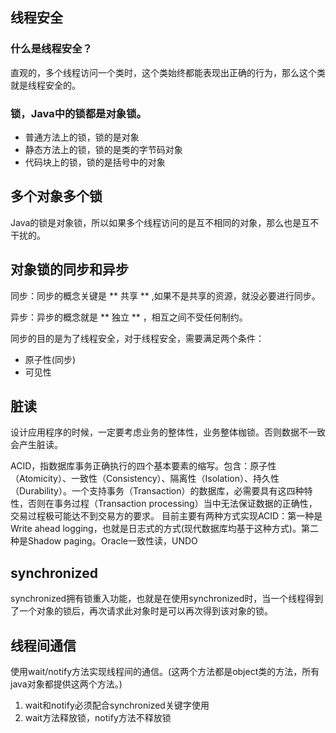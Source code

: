 ## 线程安全

### 什么是线程安全？

直观的，多个线程访问一个类时，这个类始终都能表现出正确的行为，那么这个类就是线程安全的。

### 锁，Java中的锁都是对象锁。

- 普通方法上的锁，锁的是对象
- 静态方法上的锁，锁的是类的字节码对象
- 代码块上的锁，锁的是括号中的对象

## 多个对象多个锁

Java的锁是对象锁，所以如果多个线程访问的是互不相同的对象，那么也是互不干扰的。

## 对象锁的同步和异步

同步：同步的概念关键是 ** 共享 ** ,如果不是共享的资源，就没必要进行同步。

异步：异步的概念就是 ** 独立 ** ，相互之间不受任何制约。

同步的目的是为了线程安全，对于线程安全，需要满足两个条件：

- 原子性(同步)
- 可见性

## 脏读

设计应用程序的时候，一定要考虑业务的整体性，业务整体枷锁。否则数据不一致会产生脏读。

ACID，指数据库事务正确执行的四个基本要素的缩写。包含：原子性（Atomicity）、一致性（Consistency）、隔离性（Isolation）、持久性（Durability）。一个支持事务（Transaction）的数据库，必需要具有这四种特性，否则在事务过程（Transaction processing）当中无法保证数据的正确性，交易过程极可能达不到交易方的要求。
目前主要有两种方式实现ACID：第一种是Write ahead logging，也就是日志式的方式(现代数据库均基于这种方式)。第二种是Shadow paging。Oracle一致性读，UNDO

## synchronized
synchronized拥有锁重入功能，也就是在使用synchronized时，当一个线程得到了一个对象的锁后，再次请求此对象时是可以再次得到该对象的锁。

## 线程间通信
使用wait/notify方法实现线程间的通信。(这两个方法都是object类的方法，所有java对象都提供这两个方法。)
1. wait和notify必须配合synchronized关键字使用
2. wait方法释放锁，notify方法不释放锁
